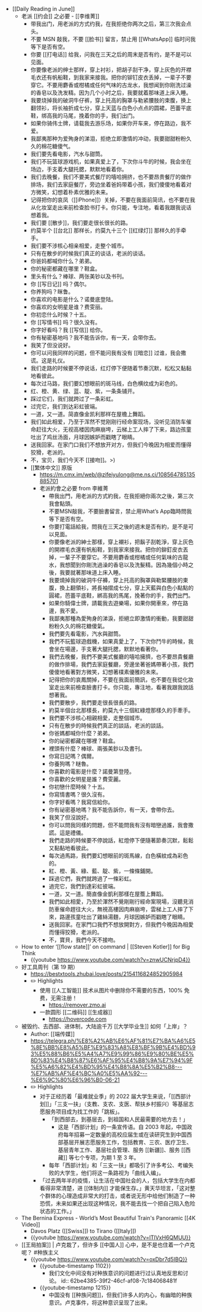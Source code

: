 - [[Daily Reading in June]]
	- 老派 [[约会]] 之必要 - [[李维菁]]
		- 带我出门，用老派的方式约我，在我拒绝你两次之后，第三次我会点头。
		- 不要 MSN 敲我，不要 [[脸书]] 留言，禁止用 [[WhatsApp]] 临时问我等下是否有空。
		- 你要 [[打电话]] 给我，问我在三天之后的周末是否有约，是不是可以见面。
		- 你要像老派的绅士那样，穿上衬衫，把胡子刮干净，穿上灰色的开襟毛衣还有帆船鞋，到我家来接我。把你的铆钉皮衣丢掉，一辈子不要穿它。不要用麝香或柑橘或任何气味的古龙水，我想闻到你刚洗过澡的香皂以及洗发精。因为几个小时之后，我要就着那味道上床入睡。
		- 我要烧掉我的破洞牛仔裤，穿上托高的胸罩与勒紧腰肢的束腹，换上翻领衫，将长袖折成七分，穿上天蓝与白色小点点的圆裙，芭蕾平底鞋，绑高我的马尾，挽着你的手，我们出门。
		- 如果你骑伟士牌，请载我去游乐场，如果你开车来，停在路边，我不爱。
		- 我鄙夷那种为爱殉身的涕泪，拒绝立即激情的冲动，我要甜甜粉粉久久的棉花糖傻气。
		- 我们要先看电影，汽水与甜筒。
		- 我们不玩篮球游戏机，如果真爱上了，下次你斗牛的时候，我会坐在场边，手支着大腿托腮，默默地看着你。
		- 我们去晚餐，我们不要美式餐厅的嘻哈拥挤，也不要昂贵餐厅的做作排场，我们去家庭餐厅，旁边坐着爸妈带着小孩，我们傻傻地看着对方微笑，幻想着朴素优雅的未来。
		- 记得把你的哀凤（[[iPhone]]）关掉，不要在我面前简讯，也不要在我从化妆室走出来前检查脸书打卡。你只能，专注地，看着我跟我说话想着我。
		- 我们要 [[散步]]，我们要走很长很长的路。
		- 约莫半个 [[台北]] 那样长，约莫九十三个 [[红绿灯]] 那样久的手牵手。
		- 我们要不涉核心相亲相爱，走整个城市。
		- 只有在散步的时候我们真正的谈话，老派的谈话。
		- 你爸妈都喊你什么？弟弟。
		- 你的秘密都藏在哪里？鞋盒。
		- 里头有什么？棒球、两张美钞以及书刊。
		- 你 [[写日记]] 吗？偶尔。
		- 你养狗吗？眯鲁。
		- 你喜欢的电影是什么？诺曼底登陆。
		- 你喜欢的女明星是谁？费雯丽。
		- 你初恋什么时候？十五。
		- 你 [[写情书]] 吗？很久没有。
		- 你字好看吗？我 [[写信]] 给你。
		- 你有秘密基地吗？我不能告诉你，有一天，会带你去。
		- 我笑了但没说好。
		- 你可以问我同样的问题，但不能问我有没有 [[暗恋]] 过谁，我会撒谎。这是礼仪。
		- 我们走路的时候要不停说话，红灯停下便随着节奏沉默，松松又黏黏地看彼此。
		- 每次过马路，我们要幻想眼前的斑马线，白色横纹成为彩色的。
		- 红、橙、黄、绿、蓝、靛、紫，一条条铺开。
		- 踩过它们，我们就跨过了一条彩虹。
		- 过完它，我们到达彩虹彼端。
		- 一道，又一道。简直像金凯利那样在屋檐上舞蹈。
		- 我们如此相爱，乃至于浑然不觉刚刚行经命案现场，没听见消防车催命赶往大火，无视高楼因肉麻崩垮，云梯上工人摔了下来，路边孩童吐出了鸡丝汤面，月球因嫉妒而戳瞎了眼睛。
		- 送我回家。在家门口我们不想放开对方，但我们今晚因为相爱而懂得狡猾，老派的。
		- 不，宝贝，我们今天不 [[接吻]]。>)
		- [[繁体中文]] 原版
			- https://m.cmx.im/web/@zifeiyulong@me.ns.ci/108564785135885701
			- 老派約會之必要 from 李維菁
				- 帶我出門，用老派的方式約我，在我拒絕你兩次之後，第三次我會點頭。
				- 不要MSN敲我，不要臉書留言，禁止用What’s App臨時問我等下是否有空。
				- 你要打電話給我，問我在三天之後的週末是否有約，是不是可以見面。
				- 你要像老派的紳士那樣，穿上襯衫，把鬍子刮乾淨，穿上灰色的開襟毛衣還有帆船鞋，到我家來接我。把你的鉚釘皮衣丟掉，一輩子不要穿它。不要用麝香或柑橘或任何氣味的古龍水，我想聞到你剛洗過澡的香皂以及洗髮精。因為幾個小時之後，我要就著那味道上床入睡。
				- 我要燒掉我的破洞牛仔褲，穿上托高的胸罩與勒緊腰肢的束腹，換上翻領衫，將長袖摺成七分，穿上天藍與白色小點點的圓裙，芭蕾平底鞋，綁高我的馬尾，挽著你的手，我們出門。
				- 如果你騎偉士牌，請載我去遊樂場，如果你開車來，停在路邊，我不愛。
				- 我鄙夷那種為愛殉身的涕淚，拒絕立即激情的衝動，我要甜甜粉粉久久的棉花糖傻氣。
				- 我們要先看電影，汽水與甜筒。
				- 我們不玩籃球遊戲機，如果真愛上了，下次你鬥牛的時候，我會坐在場邊，手支著大腿托腮，默默地看著你。
				- 我們去晚餐，我們不要美式餐廳的嘻哈擁擠，也不要昂貴餐廳的做作排場，我們去家庭餐廳，旁邊坐著爸媽帶著小孩，我們傻傻地看著對方微笑，幻想著樸素優雅的未來。
				- 記得把你的哀鳳關掉，不要在我面前簡訊，也不要在我從化妝室走出來前檢查臉書打卡。你只能，專注地，看著我跟我說話想著我。
				- 我們要散步，我們要走很長很長的路。
				- 約莫半個台北那樣長，約莫九十三個紅綠燈那樣久的手牽手。
				- 我們要不涉核心相親相愛，走整個城市。
				- 只有在散步的時候我們真正的談話，老派的談話。
				- 你爸媽都喊你什麼？弟弟。
				- 你的祕密都藏在哪裡？鞋盒。
				- 裡頭有什麼？棒球、兩張美鈔以及書刊。
				- 你寫日記嗎？偶爾。
				- 你養狗嗎？瞇魯。
				- 你喜歡的電影是什麼？諾曼第登陸。
				- 你喜歡的女明星是誰？費雯麗。
				- 你初戀什麼時候？十五。
				- 你寫情書嗎？很久沒有。
				- 你字好看嗎？我寫信給你。
				- 你有祕密基地嗎？我不能告訴你，有一天，會帶你去。
				- 我笑了但沒說好。
				- 你可以問我同樣的問題，但不能問我有沒有暗戀過誰，我會撒謊。這是禮儀。
				- 我們走路的時候要不停說話，紅燈停下便隨著節奏沉默，鬆鬆又黏黏地看彼此。
				- 每次過馬路，我們要幻想眼前的斑馬線，白色橫紋成為彩色的。
				- 紅、橙、黃、綠、藍、靛、紫，一條條鋪開。
				- 踩過它們，我們就跨過了一條彩虹。
				- 過完它，我們到達彩虹彼端。
				- 一道，又一道。簡直像金凱利那樣在屋簷上舞蹈。
				- 我們如此相愛，乃至於渾然不覺剛剛行經命案現場，沒聽見消防車催命趕往大火，無視高樓因肉麻崩垮，雲梯上工人摔了下來，路邊孩童吐出了雞絲湯麵，月球因嫉妒而戳瞎了眼睛。
				- 送我回家。在家門口我們不想放開對方，但我們今晚因為相愛而懂得狡猾，老派的。
				- 不，寶貝，我們今天不接吻。
	- How to enter ‘[[flow state]]’ on command | [[Steven Kotler]] for Big Think
		- {{youtube https://www.youtube.com/watch?v=znwUCNrjpD4}}
	- 好工具周刊（第 19 期）
		- https://bestxtools.zhubai.love/posts/2154116824852905984
		- ✏️ Highlights
			- 使用 [[人工智能]] 技术从图片中删除你不需要的东西，100% 免费，无需注册！
				- https://remover.zmo.ai
			- 一款圆形 [[二维码]] [[生成器]]
				- https://hovercode.com
	- 被毁约、去西部、进体制，大陆逾千万 [[大学毕业生]] 如何「上岸」？
		- Author: [[端传媒]]
		- https://telegra.ph/%E8%A2%AB%E6%AF%81%E7%BA%A6%E5%8E%BB%E8%A5%BF%E9%83%A8%E8%BF%9B%E4%BD%93%E5%88%B6%E5%A4%A7%E9%99%86%E9%80%BE%E5%8D%83%E4%B8%87%E6%AF%95%E4%B8%9A%E7%94%9F%E5%A6%82%E4%BD%95%E4%B8%8A%E5%B2%B8---%E7%AB%AF%E4%BC%A0%E5%AA%92---%E6%9C%80%E6%96%B0-06-21
		- ✏️ Highlights
			- 对于正经历着「最难就业季」的 2022 届大学生来说，「[[西部计划]]」「三支一扶」（支教、支农、支医、帮扶乡村振兴）等基层志愿服务项目成为找工作的「跳板」。
				- 「到西部去，到基层去，到祖国和人民最需要的地方去！」
					- 这是「西部计划」的一条宣传语。自 2003 年起，中国政府每年招募一定数量的高校应届生或在读研究生到中国西部基层开展志愿服务工作，包括教育、三农、医疗卫生、基层青年工作、基层社会管理、服务 [[新疆]]、服务 [[西藏]] 等七个专项，为期 1 至 3 年。
				- 每年「西部计划」和「三支一扶」都吸引了许多考公、考编失败的大学生，他们将这一条路视为「曲线入编」。
			- 「过去两年半的疫情，让生活在中国社会的人，包括大学生在内都看得非常清楚，进 [[体制内]] 才能保生存。」黄天华坦言，「这对整个群体的心理造成非常大的打击，或者说无形中给他们制造了一种恐慌，未来如果还出现这种情况，我不能去找一个把自己陷入危险状态的工作。」
	- The Bernina Express - World’s Most Beautiful Train's Panoramic [[4K Video]]
		- Davos Platz ([[Swiss]]) to Tirano ([[Italy]])
		- {{youtube https://www.youtube.com/watch?v=lTlVxH6QMUU}}
	- [[王局拍案]] | 卢克栽了，但许多 [[中国人]] 心中，是不是也住着一个卢克呢？ #种族主义
		- {{youtube https://www.youtube.com/watch?v=oxDbr7d5IBQ}}
			- {{youtube-timestamp 1102}}
				- 我们文化中间没有对种族意识的问题进行过认真地反思和讨论。
				  id:: 62be4385-39f2-46cf-af08-7c184068481f
			- {{youtube-timestamp 1215}}
				- 中国没有 [[种族问题]]，但我们许多人的内心，有幽暗的种族意识。卢克事件，将这种意识呈现了出来。